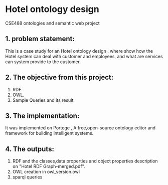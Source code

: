 # Hotel ontology design
CSE488 ontologies and semantic web project<br>
## 1. problem statement:
This is a case study for an Hotel ontology design . where show how the Hotel system can deal with customer and employees, and what are services can system provide to the customer.
## 2. The objective from this project:
1. RDF.<br>
2. OWL.<br>
3. Sample Queries and its result.<br>
## 3. The implementation:
It was implemented on Portege , A free,open-source ontology editor and framework for building intelligent systems.
## 4. The outputs:
1. RDF and the classes,data properties and object properties description on "Hotel RDF Graph-merged.pdf".
2. OWL creation in owl_version.owl
3. sparql queries 
